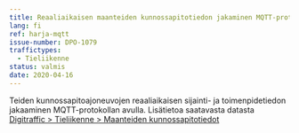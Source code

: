 ```yaml
---
title: Reaaliaikaisen maanteiden kunnossapitotiedon jakaminen MQTT-protokolla
lang: fi
ref: harja-mqtt
issue-number: DPO-1079
traffictypes:
  - Tieliikenne
status: valmis
date: 2020-04-16
---
```


Teiden kunnossapitoajoneuvojen reaaliaikaisen sijainti- ja toimenpidetiedon
jakaaminen MQTT-protokollan avulla. Lisätietoa saatavasta datasta
[Digitraffic > Tieliikenne > Maanteiden kunnossapitotiedot](/tieliikenne/#maanteiden-kunnossapitotiedot)
